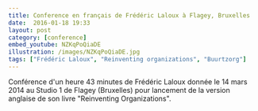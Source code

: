 ```yaml
---
title: Conference en français de Frédéric Laloux à Flagey, Bruxelles
date:  2016-01-18 19:33
layout: post
category: [conference]
embed_youtube: NZKqPoQiaDE
illustration: /images/NZKqPoQiaDE.jpg
tags: ["Frédéric Laloux", "Reinventing organizations", "Buurtzorg"]
---
```




Conférence d'un heure 43 minutes de Frédéric Laloux donnée le 14 mars 2014 au Studio 1 de Flagey (Bruxelles) pour lancement de la version anglaise de son livre "Reinventing Organizations".
